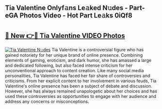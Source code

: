## Tia Valentine Onlyf𝚊ns Le𝚊ked N𝚞des - Part-eGA Photos Video - Hot Part Le𝚊ks 0iQf8

# <h2><a href="http://ab51494.deff.icu/?id=Tia+Valentine">🔗 New 👉🔴 Tia Valentine VIDEO Photos</a></h2>

[![Tia Valentine N𝚞des](https://i.imgur.com/rIISA9y.gif)](http://ab51494.deff.icu/?id=Tia+Valentine)
Tia Valentine is a controversial figure who has gained notoriety for her unique brand of online presence. Combining elements of gaming, eroticism, and dark humor, she has amassed a large and dedicated following, but also faced intense criticism for her unconventional approach to content creation. Like many social media personalities, Tia Valentine has faced her fair share of controversies and criticisms. From her explicit content to her involvement in various feuds, Tia Valentine's online presence has been a subject of debate and discussion. However, she has always remained unapologetic about her choices and has used these controversies as opportunities to engage with her audience and address any concerns or misconceptions.
